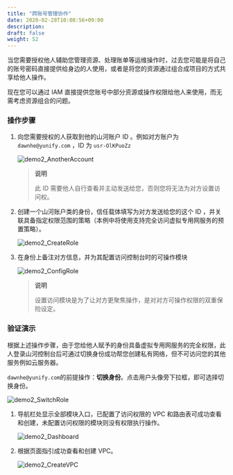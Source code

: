 ```yaml
---
title: "跨账号管理协作"
date: 2020-02-28T10:08:56+09:00
description: 
draft: false
weight: 52
---
```


当您需要授权他人辅助您管理资源、处理账单等运维操作时，过去您可能是将自己的账号密码直接提供给身边的人使用，或者是将您的资源通过组合成项目的方式共享给他人操作。

现在您可以通过 IAM 直接提供您账号中部分资源或操作权限给他人来使用，而无需考虑资源组合的问题。

### 操作步骤

1. 向您需要授权的人获取到他的山河账户 ID 。例如对方账户为 `dawnhe@yunify.com` ，ID 为 `usr-OlKPuoZz`

    ![demo2_AnotherAccount](../../_images/demo2_AnotherAccount.png)

    > **说明**
    >
    > 此 ID 需要他人自行查看并主动发送给您，否则您将无法为对方设置访问权。

2. 创建一个山河账户类的身份，信任载体填写为对方发送给您的这个 ID ，并关联具备指定权限范围的策略（本例中将使用支持完全访问虚拟专用网服务的预置策略）。

    ![demo2_CreateRole](../../_images/demo2_CreateRole.png)

3. 在身份上备注对方信息，并为其配置访问控制台时的可操作模块

    ![demo2_ConfigRole](../../_images/demo2_ConfigRole.png)

    > **说明**
    >
    > 设置访问模块是为了让对方更聚焦操作，是对对方可操作权限的双重保险设定。

### 验证演示

根据上述操作步骤，由于您给他人赋予的身份具备虚拟专用网服务的完全权限，此人登录山河控制台后可通过切换身份成功帮您创建私有网络，但不可访问您的其他服务例如云服务器。

`dawnhe@yunify.com`的前提操作：**切换身份**。点击用户头像旁下拉框，即可选择切换身份。

![demo2_SwitchRole](../../_images/demo2_SwitchRole.png)

1. 导航栏处显示全部模块入口，已配置了访问权限的 VPC 和路由表可成功查看和创建，未配置访问权限的模块则没有权限执行操作。

    ![demo2_Dashboard](../../_images/demo2_Dashboard.png)

2. 根据页面指引成功查看和创建 VPC。

    ![demo2_CreateVPC](../../_images/demo2_CreateVPC.png)

